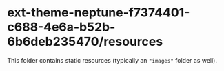 # ext-theme-neptune-f7374401-c688-4e6a-b52b-6b6deb235470/resources

This folder contains static resources (typically an `"images"` folder as well).
